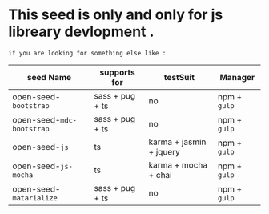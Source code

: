 # This seed is only and only for js libreary devlopment .
`if you are looking for something else like :`


seed Name | supports for | testSuit | Manager
---|---|---|---|
open-seed-`bootstrap`| sass + pug + ts |no|npm + `gulp`
open-seed-`mdc-bootstrap`|sass + pug + ts|no|npm + `gulp`
open-seed-`js`| ts|karma + jasmin + jquery|npm + `gulp`
open-seed-`js-mocha`|ts|karma + mocha + chai|npm + `gulp`
open-seed-`matarialize`|sass + pug + ts|no|npm + `gulp`
